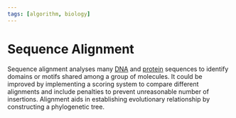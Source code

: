 ```yaml
---
tags: [algorithm, biology]
---
```


# Sequence Alignment

Sequence alignment analyses many [DNA](202308082154.md) and
[protein](202308082207.md) sequences to identify domains or motifs shared among
a group of molecules. It could be improved by implementing a scoring system to
compare different alignments and include penalties to prevent unreasonable
number of insertions. Alignment aids in establishing evolutionary relationship
by constructing a phylogenetic tree.
